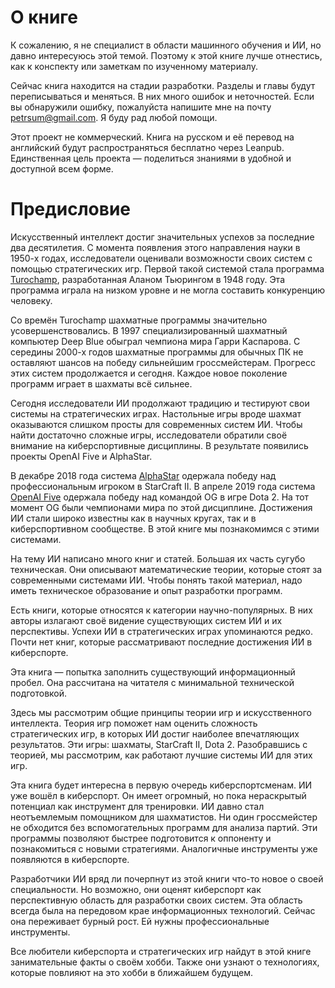 # О книге

К сожалению, я не специалист в области машинного обучения и ИИ, но давно интересуюсь этой темой. Поэтому к этой книге лучше отнестись, как к конспекту или заметкам по изученному материалу.

Сейчас книга находится на стадии разработки. Разделы и главы будут переписываться и меняться. В них много ошибок и неточностей. Если вы обнаружили ошибку, пожалуйста напишите мне на почту petrsum@gmail.com. Я буду рад любой помощи.

Этот проект не коммерческий. Книга на русском и её перевод на английский будут распространяться бесплатно через Leanpub. Единственная цель проекта — поделиться знаниями в удобной и доступной всем форме.

# Предисловие

Искусственный интеллект достиг значительных успехов за последние два десятилетия. С момента появления этого направления науки в 1950-х годах, исследователи оценивали возможности своих систем с помощью стратегических игр. Первой такой системой стала программа [Turochamp](https://en.wikipedia.org/wiki/Turochamp), разработанная Аланом Тьюрингом в 1948 году. Эта программа играла на низком уровне и не могла составить конкуренцию человеку.

Со времён Turochamp шахматные программы значительно усовершенствовались. В 1997 специализированный шахматный компьютер Deep Blue обыграл чемпиона мира Гарри Каспарова. С середины 2000-х годов шахматные программы для обычных ПК не оставляют шансов на победу сильнейшим гроссмейстерам. Прогресс этих систем продолжается и сегодня. Каждое новое поколение программ играет в шахматы всё сильнее.

Сегодня исследователи ИИ продолжают традицию и тестируют свои системы на стратегических играх. Настольные игры вроде шахмат оказываются слишком просты для современных систем ИИ. Чтобы найти достаточно сложные игры, исследователи обратили своё внимание на киберспортивные дисциплины. В результате появились проекты OpenAI Five и AlphaStar.

В декабре 2018 года система [AlphaStar](https://en.wikipedia.org/wiki/AlphaStar_(software)) одержала победу над профессиональным игроком в StarCraft II. В апреле 2019 года система [OpenAI Five](https://en.wikipedia.org/wiki/OpenAI_Five) одержала победу над командой OG в игре Dota 2. На тот момент OG были чемпионами мира по этой дисциплине. Достижения ИИ стали широко известны как в научных кругах, так и в киберспортивном сообществе. В этой книге мы познакомимся с этими системами.

На тему ИИ написано много книг и статей. Большая их часть сугубо техническая. Они описывают математические теории, которые стоят за современными системами ИИ. Чтобы понять такой материал, надо иметь техническое образование и опыт разработки программ.

Есть книги, которые относятся к категории научно-популярных. В них авторы излагают своё видение существующих систем ИИ и их перспективы. Успехи ИИ в стратегических играх упоминаются редко. Почти нет книг, которые рассматривают последние достижения ИИ в киберспорте.

Эта книга — попытка заполнить существующий информационный пробел. Она рассчитана на читателя с минимальной технической подготовкой.

Здесь мы рассмотрим общие принципы теории игр и искусственного интеллекта. Теория игр поможет нам оценить сложность стратегических игр, в которых ИИ достиг наиболее впечатляющих результатов. Эти игры: шахматы, StarCraft II, Dota 2. Разобравшись с теорией, мы рассмотрим, как работают лучшие системы  ИИ для этих игр.

Эта книга будет интересна в первую очередь киберспортсменам. ИИ уже вошёл в киберспорт. Он имеет огромный, но пока нераскрытый потенциал как инструмент для тренировки. ИИ давно стал неотъемлемым помощником для шахматистов. Ни один гроссмейстер не обходится без вспомогательных программ для анализа партий. Эти программы позволяют быстрее подготовится к оппоненту и познакомиться с новыми стратегиями. Аналогичные инструменты уже появляются в киберспорте.

Разработчики ИИ вряд ли почерпнут из этой книги что-то новое о своей специальности. Но возможно, они оценят киберспорт как перспективную область для разработки своих систем. Эта область всегда была на передовом крае информационных технологий. Сейчас она переживает бурный рост. Ей нужны профессиональные инструменты.

Все любители киберспорта и стратегических игр найдут в этой книге занимательные факты о своём хобби. Также они узнают о технологиях, которые повлияют на это хобби в ближайшем будущем.